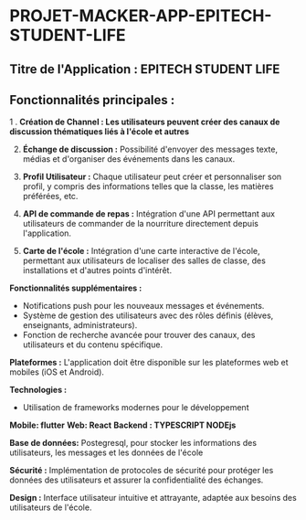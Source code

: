 # PROJET-MACKER-APP-EPITECH-STUDENT-LIFE

## Titre de l'Application : EPITECH STUDENT LIFE

## Fonctionnalités principales :

 1 . **Création de Channel :  Les utilisateurs peuvent créer des canaux de discussion thématiques liés à l'école et autres**

2. **Échange de discussion :** Possibilité d'envoyer des messages texte, médias et d'organiser des événements dans les canaux.

3. **Profil Utilisateur :** Chaque utilisateur peut créer et personnaliser son profil, y compris des informations telles que la classe, les matières préférées, etc.

4. **API de commande de repas :** Intégration d'une API permettant aux utilisateurs de commander de la nourriture directement depuis l'application.

5. **Carte de l'école :** Intégration d'une carte interactive de l'école, permettant aux utilisateurs de localiser des salles de classe, des installations et d'autres points d'intérêt.

**Fonctionnalités supplémentaires :**
- Notifications push pour les nouveaux messages et événements.
- Système de gestion des utilisateurs avec des rôles définis (élèves, enseignants, administrateurs).
- Fonction de recherche avancée pour trouver des canaux, des utilisateurs et du contenu spécifique.

**Plateformes :** L'application doit être disponible sur les plateformes web et mobiles (iOS et Android).

**Technologies :**
- Utilisation de frameworks modernes pour le développement

**Mobile: flutter**
**Web: React**
**Backend : TYPESCRIPT NODEjs**

**Base de données:** Postegresql, pour stocker les informations des utilisateurs, les messages et les données de l'école 

**Sécurité :** Implémentation de protocoles de sécurité pour protéger les données des utilisateurs et assurer la confidentialité des échanges.

**Design :** Interface utilisateur intuitive et attrayante, adaptée aux besoins des utilisateurs de l'école.
